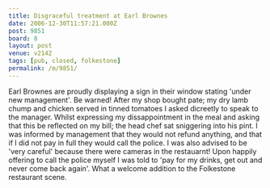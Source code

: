 ```yaml
---
title: Disgraceful treatment at Earl Brownes
date: 2006-12-30T11:57:21.000Z
post: 9851
board: 8
layout: post
venue: v2142
tags: [pub, closed, folkestone]
permalink: /m/9851/
---
```

Earl Brownes are proudly displaying a sign in their window stating 'under new management'. Be warned! After my shop bought pate; my dry lamb chump and chicken served in tinned tomatoes I asked dicreetly to speak to the manager. Whilst expressing my dissappointment in the meal and asking that this be reflected on my bill; the head chef sat sniggering into his pint. I was informed by management that they would not refund anything, and that if I did not pay in full they would call the police. I was also advised to be 'very careful' because there were cameras  in the restauarnt! Upon happily offering to call the police myself I was told to 'pay for my drinks, get out and never come back again'. What a welcome addition to the Folkestone restaurant scene.
